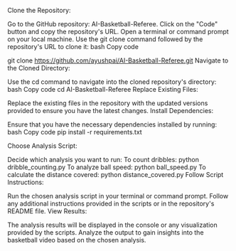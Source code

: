 Clone the Repository:

Go to the GitHub repository: AI-Basketball-Referee.
Click on the "Code" button and copy the repository's URL.
Open a terminal or command prompt on your local machine.
Use the git clone command followed by the repository's URL to clone it:
bash
Copy code

git clone https://github.com/ayushpai/AI-Basketball-Referee.git
Navigate to the Cloned Directory:

Use the cd command to navigate into the cloned repository's directory:
bash
Copy code
cd AI-Basketball-Referee
Replace Existing Files:

Replace the existing files in the repository with the updated versions provided to ensure you have the latest changes.
Install Dependencies:

Ensure that you have the necessary dependencies installed by running:
bash
Copy code
pip install -r requirements.txt

Choose Analysis Script:

Decide which analysis you want to run:
To count dribbles: python dribble_counting.py
To analyze ball speed: python ball_speed.py
To calculate the distance covered: python distance_covered.py
Follow Script Instructions:

Run the chosen analysis script in your terminal or command prompt.
Follow any additional instructions provided in the scripts or in the repository's README file.
View Results:

The analysis results will be displayed in the console or any visualization provided by the scripts.
Analyze the output to gain insights into the basketball video based on the chosen analysis.
